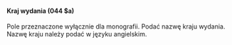 #### Kraj wydania (044 $a)

Pole przeznaczone wyłącznie dla monografii. Podać nazwę kraju wydania. Nazwę kraju należy podać w języku angielskim.
